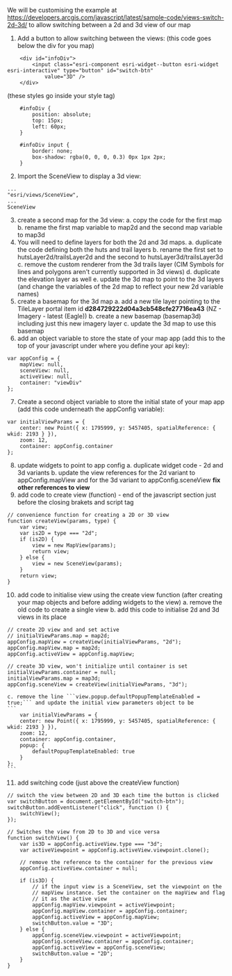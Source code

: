 We will be customising the example at https://developers.arcgis.com/javascript/latest/sample-code/views-switch-2d-3d/ to allow switching between a 2d and 3d view of our map
1. Add a button to allow switching between the views:
(this code goes below the div for you map)
```
    <div id="infoDiv">
        <input class="esri-component esri-widget--button esri-widget esri-interactive" type="button" id="switch-btn"
            value="3D" />
    </div>
```
(these styles go inside your style tag)
```
    #infoDiv {
        position: absolute;
        top: 15px;
        left: 60px;
    }

    #infoDiv input {
        border: none;
        box-shadow: rgba(0, 0, 0, 0.3) 0px 1px 2px;
    }
```
2. Import the SceneView to display a 3d view:
```
...
"esri/views/SceneView",
...
SceneView
```
3. create a second map for the 3d view: 
    a. copy the code for the first map
    b. rename the first map variable to map2d and the second map variable to map3d
4. You will need to define layers for both the 2d and 3d maps. 
    a. duplicate the code defining both the huts and trail layers 
    b. rename the first set to hutsLayer2d/trailsLayer2d and the second to hutsLayer3d/trailsLayer3d
    c. remove the custom renderer from the 3d trails layer (CIM Symbols for lines and polygons aren't currently supported in 3d views)
    d. duplicate the elevation layer as well
    e. update the 3d map to point to the 3d layers (and change the variables of the 2d map to reflect your new 2d variable names)
5. create a basemap for the 3d map
    a. add a new tile layer pointing to the TileLayer portal item id **d284729222d04a3cb548cfe27716ea43** (NZ - Imagery - latest (Eagle))
    b. create a new basemap (basemap3d) including just this new imagery layer
    c. update the 3d map to use this basemap
6. add an object variable to store the state of your map app (add this to the top of your javascript under where you define your api key):
```
var appConfig = {
    mapView: null,
    sceneView: null,
    activeView: null,
    container: "viewDiv"
};
```
7. Create a second object variable to store the initial state of your map app (add this code underneath the appConfig variable):
```
var initialViewParams = {
    center: new Point({ x: 1795999, y: 5457405, spatialReference: { wkid: 2193 } }),
    zoom: 12,
    container: appConfig.container
};
```
8. update widgets to point to app config 
    a. duplicate widget code - 2d and 3d variants
    b. update the view references for the 2d variant to appConfig.mapView and for the 3d variant to appConfig.sceneView
**fix other references to view**
9. add code to create view (function) - end of the javascript section just before the closing brakets and script tag
```
// convenience function for creating a 2D or 3D view
function createView(params, type) {
    var view;
    var is2D = type === "2d";
    if (is2D) {
        view = new MapView(params);
        return view;
    } else {
        view = new SceneView(params);
    }
    return view;
}
```
10. add code to initialise view using the create view function (after creating your map objects and before adding widgets to the view)
    a. remove the old code to create a single view
    b. add this code to initialise 2d and 3d views in its place
```
// create 2D view and and set active
// initialViewParams.map = map2d;
appConfig.mapView = createView(initialViewParams, "2d");
appConfig.mapView.map = map2d;
appConfig.activeView = appConfig.mapView;

// create 3D view, won't initialize until container is set
initialViewParams.container = null;
initialViewParams.map = map3d;
appConfig.sceneView = createView(initialViewParams, "3d");
```
    c. remove the line ```view.popup.defaultPopupTemplateEnabled = true;``` and update the initial view parameters object to be
    ```
        var initialViewParams = {
        center: new Point({ x: 1795999, y: 5457405, spatialReference: { wkid: 2193 } }),
        zoom: 12,
        container: appConfig.container,
        popup: {
            defaultPopupTemplateEnabled: true
        }
    };
    ```
11. add switching code (just above the createView function)
```
// switch the view between 2D and 3D each time the button is clicked
var switchButton = document.getElementById("switch-btn");
switchButton.addEventListener("click", function () {
    switchView();
});

// Switches the view from 2D to 3D and vice versa
function switchView() {
    var is3D = appConfig.activeView.type === "3d";
    var activeViewpoint = appConfig.activeView.viewpoint.clone();

    // remove the reference to the container for the previous view
    appConfig.activeView.container = null;

    if (is3D) {
        // if the input view is a SceneView, set the viewpoint on the
        // mapView instance. Set the container on the mapView and flag
        // it as the active view
        appConfig.mapView.viewpoint = activeViewpoint;
        appConfig.mapView.container = appConfig.container;
        appConfig.activeView = appConfig.mapView;
        switchButton.value = "3D";
    } else {
        appConfig.sceneView.viewpoint = activeViewpoint;
        appConfig.sceneView.container = appConfig.container;
        appConfig.activeView = appConfig.sceneView;
        switchButton.value = "2D";
    }
}
```